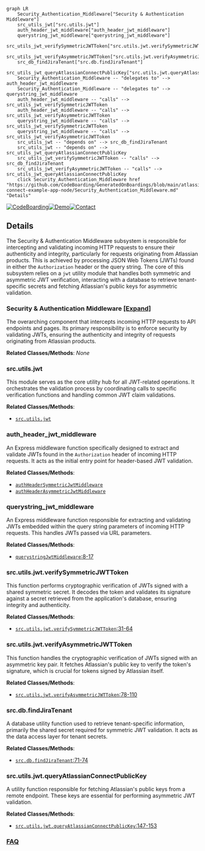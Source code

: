 ```mermaid
graph LR
    Security_Authentication_Middleware["Security & Authentication Middleware"]
    src_utils_jwt["src.utils.jwt"]
    auth_header_jwt_middleware["auth_header_jwt_middleware"]
    querystring_jwt_middleware["querystring_jwt_middleware"]
    src_utils_jwt_verifySymmetricJWTToken["src.utils.jwt.verifySymmetricJWTToken"]
    src_utils_jwt_verifyAsymmetricJWTToken["src.utils.jwt.verifyAsymmetricJWTToken"]
    src_db_findJiraTenant["src.db.findJiraTenant"]
    src_utils_jwt_queryAtlassianConnectPublicKey["src.utils.jwt.queryAtlassianConnectPublicKey"]
    Security_Authentication_Middleware -- "delegates to" --> auth_header_jwt_middleware
    Security_Authentication_Middleware -- "delegates to" --> querystring_jwt_middleware
    auth_header_jwt_middleware -- "calls" --> src_utils_jwt_verifySymmetricJWTToken
    auth_header_jwt_middleware -- "calls" --> src_utils_jwt_verifyAsymmetricJWTToken
    querystring_jwt_middleware -- "calls" --> src_utils_jwt_verifySymmetricJWTToken
    querystring_jwt_middleware -- "calls" --> src_utils_jwt_verifyAsymmetricJWTToken
    src_utils_jwt -- "depends on" --> src_db_findJiraTenant
    src_utils_jwt -- "depends on" --> src_utils_jwt_queryAtlassianConnectPublicKey
    src_utils_jwt_verifySymmetricJWTToken -- "calls" --> src_db_findJiraTenant
    src_utils_jwt_verifyAsymmetricJWTToken -- "calls" --> src_utils_jwt_queryAtlassianConnectPublicKey
    click Security_Authentication_Middleware href "https://github.com/CodeBoarding/GeneratedOnBoardings/blob/main/atlassian-connect-example-app-node/Security_Authentication_Middleware.md" "Details"
```

[![CodeBoarding](https://img.shields.io/badge/Generated%20by-CodeBoarding-9cf?style=flat-square)](https://github.com/CodeBoarding/CodeBoarding)[![Demo](https://img.shields.io/badge/Try%20our-Demo-blue?style=flat-square)](https://www.codeboarding.org/demo)[![Contact](https://img.shields.io/badge/Contact%20us%20-%20contact@codeboarding.org-lightgrey?style=flat-square)](mailto:contact@codeboarding.org)

## Details

The Security & Authentication Middleware subsystem is responsible for intercepting and validating incoming HTTP requests to ensure their authenticity and integrity, particularly for requests originating from Atlassian products. This is achieved by processing JSON Web Tokens (JWTs) found in either the `Authorization` header or the query string. The core of this subsystem relies on a `jwt` utility module that handles both symmetric and asymmetric JWT verification, interacting with a database to retrieve tenant-specific secrets and fetching Atlassian's public keys for asymmetric validation.

### Security & Authentication Middleware [[Expand]](./Security_Authentication_Middleware.md)
The overarching component that intercepts incoming HTTP requests to API endpoints and pages. Its primary responsibility is to enforce security by validating JWTs, ensuring the authenticity and integrity of requests originating from Atlassian products.


**Related Classes/Methods**: _None_

### src.utils.jwt
This module serves as the core utility hub for all JWT-related operations. It orchestrates the validation process by coordinating calls to specific verification functions and handling common JWT claim validations.


**Related Classes/Methods**:

- <a href="https://github.com/atlassian/atlassian-connect-example-app-node/blob/main/src/utils/jwt.ts" target="_blank" rel="noopener noreferrer">`src.utils.jwt`</a>


### auth_header_jwt_middleware
An Express middleware function specifically designed to extract and validate JWTs found in the `Authorization` header of incoming HTTP requests. It acts as the initial entry point for header-based JWT validation.


**Related Classes/Methods**:

- <a href="https://github.com/atlassian/atlassian-connect-example-app-node/blob/main/src/middlewares/auth-header-jwt-middleware.ts" target="_blank" rel="noopener noreferrer">`authHeaderSymmetricJwtMiddleware`</a>
- <a href="https://github.com/atlassian/atlassian-connect-example-app-node/blob/main/src/middlewares/auth-header-jwt-middleware.ts" target="_blank" rel="noopener noreferrer">`authHeaderAsymmetricJwtMiddleware`</a>


### querystring_jwt_middleware
An Express middleware function responsible for extracting and validating JWTs embedded within the query string parameters of incoming HTTP requests. This handles JWTs passed via URL parameters.


**Related Classes/Methods**:

- <a href="https://github.com/atlassian/atlassian-connect-example-app-node/blob/main/src/middlewares/querystring-jwt-middleware.ts#L8-L17" target="_blank" rel="noopener noreferrer">`querystringJwtMiddleware`:8-17</a>


### src.utils.jwt.verifySymmetricJWTToken
This function performs cryptographic verification of JWTs signed with a shared symmetric secret. It decodes the token and validates its signature against a secret retrieved from the application's database, ensuring integrity and authenticity.


**Related Classes/Methods**:

- <a href="https://github.com/atlassian/atlassian-connect-example-app-node/blob/main/src/utils/jwt.ts#L31-L64" target="_blank" rel="noopener noreferrer">`src.utils.jwt.verifySymmetricJWTToken`:31-64</a>


### src.utils.jwt.verifyAsymmetricJWTToken
This function handles the cryptographic verification of JWTs signed with an asymmetric key pair. It fetches Atlassian's public key to verify the token's signature, which is crucial for tokens signed by Atlassian itself.


**Related Classes/Methods**:

- <a href="https://github.com/atlassian/atlassian-connect-example-app-node/blob/main/src/utils/jwt.ts#L78-L110" target="_blank" rel="noopener noreferrer">`src.utils.jwt.verifyAsymmetricJWTToken`:78-110</a>


### src.db.findJiraTenant
A database utility function used to retrieve tenant-specific information, primarily the shared secret required for symmetric JWT validation. It acts as the data access layer for tenant secrets.


**Related Classes/Methods**:

- <a href="https://github.com/atlassian/atlassian-connect-example-app-node/blob/main/src/db.ts#L71-L74" target="_blank" rel="noopener noreferrer">`src.db.findJiraTenant`:71-74</a>


### src.utils.jwt.queryAtlassianConnectPublicKey
A utility function responsible for fetching Atlassian's public keys from a remote endpoint. These keys are essential for performing asymmetric JWT validation.


**Related Classes/Methods**:

- <a href="https://github.com/atlassian/atlassian-connect-example-app-node/blob/main/src/utils/jwt.ts#L147-L153" target="_blank" rel="noopener noreferrer">`src.utils.jwt.queryAtlassianConnectPublicKey`:147-153</a>




### [FAQ](https://github.com/CodeBoarding/GeneratedOnBoardings/tree/main?tab=readme-ov-file#faq)